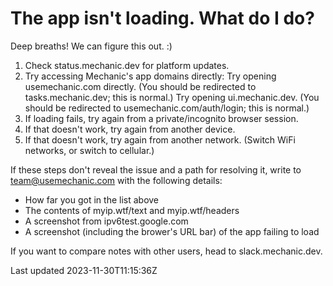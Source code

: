 # The app isn't loading. What do I do?

Deep breaths! We can figure this out. :)

1. Check status.mechanic.dev for platform updates.
2. Try accessing Mechanic's app domains directly: Try opening usemechanic.com directly. (You should be redirected to tasks.mechanic.dev; this is normal.) Try opening ui.mechanic.dev. (You should be redirected to usemechanic.com/auth/login; this is normal.)
3. If loading fails, try again from a private/incognito browser session.
4. If that doesn't work, try again from another device.
5. If that doesn't work, try again from another network. (Switch WiFi networks, or switch to cellular.)

If these steps don't reveal the issue and a path for resolving it, write to team@usemechanic.com with the following details:

- How far you got in the list above
- The contents of myip.wtf/text and myip.wtf/headers
- A screenshot from ipv6test.google.com
- A screenshot (including the brower's URL bar) of the app failing to load

If you want to compare notes with other users, head to slack.mechanic.dev.

Last updated 2023-11-30T11:15:36Z